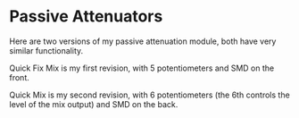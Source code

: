 # Passive Attenuators
Here are two versions of my passive attenuation module, both have very similar functionality. 

Quick Fix Mix is my first revision, with 5 potentiometers and SMD on the front.

Quick Mix is my second revision, with 6 potentiometers (the 6th controls the level of the mix output) and SMD on the back.
